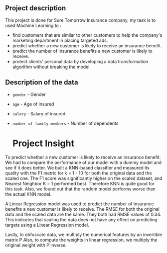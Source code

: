 ## Project description

This project is done for Sure Tomorrow Insurance company, my task is to used Machine Learning to :

- find customers that are similar to other customers to help the company's marketing department in placing targeted ads.
- predict whether a new customer is likely to receive an insurance benefit.
- predict the number of insurance benefits a new customer is likely to receive.
- protect clients' personal data by developing a data transformation algorithm without breaking the model

## Description of the data

- `gender` - Gender
- `age` - Age of insured
- `salary` - Salary of insured
- `number of family members` - Number of dependents

  # **Project Insight**

To predict whether a new customer is likely to receive an insurance benefit. We had to compare the performance of our model with a dummy model and see if it does better. We built a KNN-based classifier and measured its quality with the F1 metric for k = 1 - 10 for both the original data and the scaled one. The F1 score was significantly higher on the scaled dataset, and Nearest Neighbor K = 1 performed best. Therefore KNN is quite good for this task. Also, we found out that the random model performs worse than the actual KNN model.

A Linear Regression model was used to predict the number of insurance benefits a new customer is likely to receive. The RMSE for both the original data and the scaled data are the same. They both had RMSE values of 0.34. This indicates that scaling the data does not have any effect on predicting targets using a Linear Regression model.

Lastly, to obfuscate data, we multiply the numerical features by an invertible matrix P Also, to compute the weights in linear regression, we multiply the original weight with P inverse.


